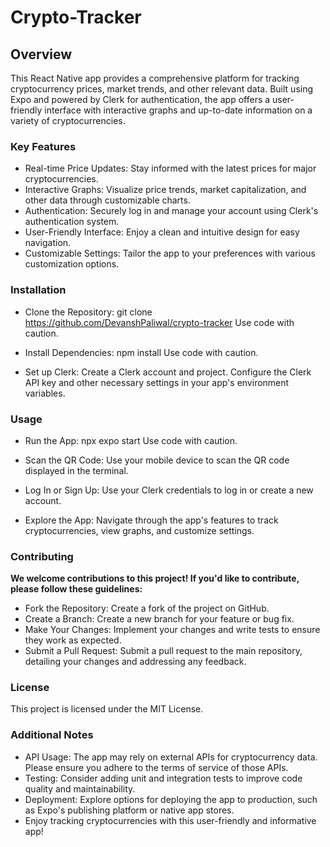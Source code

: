 # Crypto-Tracker
## Overview

This React Native app provides a comprehensive platform for tracking cryptocurrency prices, market trends, and other relevant data. Built using Expo and powered by Clerk for authentication, the app offers a user-friendly interface with interactive graphs and up-to-date information on a variety of cryptocurrencies.

### Key Features

- Real-time Price Updates: Stay informed with the latest prices for major cryptocurrencies.
- Interactive Graphs: Visualize price trends, market capitalization, and other data through customizable charts.
- Authentication: Securely log in and manage your account using Clerk's authentication system.
- User-Friendly Interface: Enjoy a clean and intuitive design for easy navigation.
- Customizable Settings: Tailor the app to your preferences with various customization options.

### Installation

- Clone the Repository:
git clone https://github.com/DevanshPaliwal/crypto-tracker
Use code with caution.

- Install Dependencies:
npm install
Use code with caution.

- Set up Clerk:
Create a Clerk account and project.
Configure the Clerk API key and other necessary settings in your app's environment variables.

### Usage

- Run the App:
npx expo start
Use code with caution.

- Scan the QR Code: Use your mobile device to scan the QR code displayed in the terminal.
- Log In or Sign Up: Use your Clerk credentials to log in or create a new account.
- Explore the App: Navigate through the app's features to track cryptocurrencies, view graphs, and customize settings.

 ### Contributing

**We welcome contributions to this project! If you'd like to contribute, please follow these guidelines:**

- Fork the Repository: Create a fork of the project on GitHub.
- Create a Branch: Create a new branch for your feature or bug fix.
- Make Your Changes: Implement your changes and write tests to ensure they work as expected.
- Submit a Pull Request: Submit a pull request to the main repository, detailing your changes and addressing any feedback.

### License

This project is licensed under the MIT License.

### Additional Notes

- API Usage: The app may rely on external APIs for cryptocurrency data. Please ensure you adhere to the terms of service of those APIs.
- Testing: Consider adding unit and integration tests to improve code quality and maintainability.
- Deployment: Explore options for deploying the app to production, such as Expo's publishing platform or native app stores.
- Enjoy tracking cryptocurrencies with this user-friendly and informative app!
